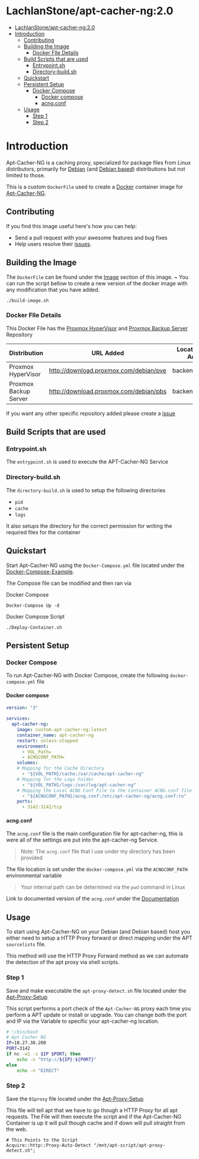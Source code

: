 # LachlanStone/apt-cacher-ng:2.0

- [LachlanStone/apt-cacher-ng:2.0](#lachlanstoneapt-cacher-ng20)
- [Introduction](#introduction)
  - [Contributing](#contributing)
  - [Building the Image](#building-the-image)
    - [Docker FIle Details](#docker-file-details)
  - [Build Scripts that are used](#build-scripts-that-are-used)
    - [Entrypoint.sh](#entrypointsh)
    - [Directory-build.sh](#directory-buildsh)
  - [Quickstart](#quickstart)
  - [Persistent Setup](#persistent-setup)
    - [Docker Compose](#docker-compose)
      - [ Docker compose ](#-docker-compose-)
      - [ acng.conf ](#-acngconf-)
  - [Usage](#usage)
    - [Step 1](#step-1)
    - [Step 2](#step-2)

# Introduction

Apt-Cacher-NG is a caching proxy, specialized for package files from Linux distributors, primarily for [Debian](http://www.debian.org/) (and [Debian based](https://en.wikipedia.org/wiki/List_of_Linux_distributions#Debian-based)) distributions but not limited to those.

This is a custom `DockerFile` used to create a [Docker](https://www.docker.com/) container image for [Apt-Cacher-NG](https://www.unix-ag.uni-kl.de/~bloch/acng/).

## Contributing

If you find this image useful here's how you can help:

- Send a pull request with your awesome features and bug fixes
- Help users resolve their [issues](../../issues?q=is%3Aopen+is%3Aissue).

## Building the Image

The `DockerFile` can be found under the [Image](../../tree/main/Docker-Image) section of this image.
~
You can run the script bellow to create a new version of the docker image with any modification that you have added.

    ./build-image.sh 

### Docker FIle Details

This Docker File has the [Proxmox HyperVisor](https://www.proxmox.com/en/proxmox-ve) and [Proxmox Backup Server](https://www.proxmox.com/en/proxmox-backup-server) Repository

| Distribution | URL Added | Location Files Added |
| ------------ | --------- | ---------------------|
| Proxmox HyperVisor | <http://download.proxmox.com/debian/pve> | backends_debian
| Proxmox Backup Server | <http://download.proxmox.com/debian/pbs> | backends_debian

If you want any other specific repository added please create a [issue](../../issues?q=is%3Aopen+is%3Aissue)

## Build Scripts that are used

### Entrypoint.sh

The `entrypoint.sh` is used to execute the APT-Cacher-NG Service

### Directory-build.sh

The `directory-build.sh` is used to setup the following directories

- `pid`
- `cache`
- `logs`

It also setups the directory for the correct permission for writing the required files for the container

## Quickstart

Start Apt-Cacher-NG using the `Docker-Compose.yml` file located under the [Docker-Compose-Example](../../tree/main/Docker-Compose-Example).

The Compose file can be modified and then ran via

Docker Compose

    Docker-Compose Up -d

Docker Compose Script

    ./Deploy-Container.sh

## Persistent Setup

### Docker Compose

To run Apt-Cacher-NG with Docker Compose, create the following `docker-compose.yml` file
  
#### <b> Docker compose </b>

```yaml
version: "3"

services:
  apt-cacher-ng:
    image: custom-apt-cacher-ng:latest
    container_name: apt-cacher-ng
    restart: unless-stopped
    environment:
      - VOL_Path=
      - ACNGCONF_PATH=
    volumes:
    # Mapping for the Cache Directory
      - "${VOL_PATH}/cache:/var/cache/apt-cacher-ng"
    # Mapping for the Logs Folder
      - "${VOL_PATH}/logs:/var/log/apt-cacher-ng"
    # Mapping the Local ACNG Conf File to the Container ACNG.conf file
      - "${ACNGCONF_PATH}/acng.conf:/etc/apt-cacher-ng/acng.conf:ro"
    ports:
      - 3142:3142/tcp

```

#### <b> acng.conf </b>

The `acng.conf` file is the main configuration file for apt-cacher-ng, this is were all of the settings are put into the apt-cacher-ng Service.
> Note: The `acng.conf` file that I use under my directory has been provided

The file location is set under the `docker-compose.yml` via the `ACNGCONF_PATH` environmental variable
> Your internal path can be determined via the `pwd` command in Linux

Link to documented version of the `acng.conf` under the [Documentation](../../tree/main/Apt-Cacher-NG_Documentation)

## Usage

To start using Apt-Cacher-NG on your Debian (and Debian based) host you either need to setup a HTTP Proxy forward or direct mapping under the APT `sourcelists` file.

This method will use the HTTP Proxy Forward method as we can automate the detection of the apt proxy via shell scripts.

### Step 1

Save and make executable the `apt-proxy-detect.sh` file located under the [Apt-Proxy-Setup](../../tree/main/Apt-Proxy-Setup)

This script performs a port check of the `Apt-Cacher-NG` proxy each time you perform a APT update or install or upgrade. You can change both the port and IP via the Variable to specific your apt-cacher-ng location.

```bash
# !/bin/bash
# Apt Cacher NG
IP=10.27.30.200
PORT=3142
if nc -w1 -z $IP $PORT; then
    echo -n "http://${IP}:${PORT}"
else
    echo -n "DIRECT"
```

### Step 2

Save the `01proxy` file located under the [Apt-Proxy-Setup](../../tree/main/Apt-Proxy-Setup)

This file will tell apt that we have to go though a HTTP Proxy for all apt requests. The File will then execute the script and if the Apt-Cacher-NG Container is up it will pull though cache and if down will pull straight from the web.

```properties
# This Points to the Script
Acquire::http::Proxy-Auto-Detect "/mnt/apt-script/apt-proxy-detect.sh";
```
